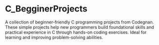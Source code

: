 # C_BegginerProjects
A collection of beginner-friendly C programming projects from Codegnan. These simple projects help new programmers build foundational skills and practical experience in C through hands-on coding exercises. Ideal for learning and improving problem-solving abilities.
